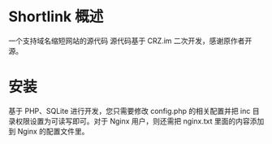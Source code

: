 # Shortlink 概述
一个支持域名缩短网站的源代码
源代码基于 CRZ.im 二次开发，感谢原作者开源。
# 安装
基于 PHP、SQLite 进行开发，您只需要修改 config.php 的相关配置并把 inc 目录权限设置为可读写即可。对于 Nginx 用户，则还需把 nginx.txt 里面的内容添加到 Nginx 的配置文件里。
